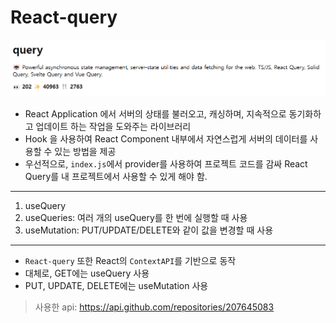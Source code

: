 # React-query

<img src="src/assets/reactqueryimg.png" />

- React Application 에서 서버의 상태를 불러오고, 캐싱하며, 지속적으로 동기화하고 업데이트 하는 작업을 도와주는 라이브러리
- Hook 을 사용하여 React Component 내부에서 자연스럽게 서버의 데이터를 사용할 수 있는 방법을 제공
- 우선적으로, `index.js`에서 provider를 사용하여 프로젝트 코드를 감싸 React Query를 내 프로젝트에서 사용할 수 있게 해야 함.

---

1. useQuery
2. useQueries: 여러 개의 useQuery를 한 번에 실행할 때 사용
3. useMutation: PUT/UPDATE/DELETE와 같이 값을 변경할 때 사용

---

- `React-query` 또한 React의 `ContextAPI`를 기반으로 동작
- 대체로, GET에는 useQuery 사용
- PUT, UPDATE, DELETE에는 useMutation 사용

> 사용한 api: https://api.github.com/repositories/207645083
